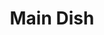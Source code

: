 --- 
title: "Main Dish"
publishdate: "2019-4-1T16:48:46+02:00"
src: "https://365manga.net/manga/main-dish"
image: "https://data.365manga.net/images/thumbnails/24342-main-dish.jpg"
description: "From Beyond the Sky: The affectionate top student Hamada, and the simple, but cool Osamu are both deeply attracted to each other. Hamada, being the affectionate one, is easily attracted to other people, regardless of their sex. However, in the end, he will always return to Osamu's side. Sometimes, Hamada feels like he is being manipulated, but he also feels that Osamu loves him. This is their ironic love story."
---